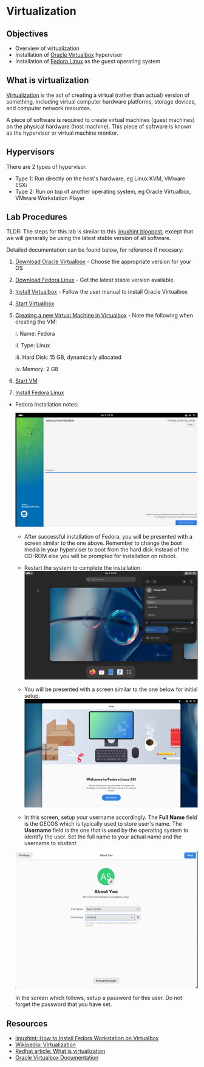 # Virtualization

## Objectives

- Overview of virtualization
- Installation of [Oracle Virtualbox](https://www.virtualbox.org/) hypervisor
- Installation of [Fedora Linux](https://getfedora.org/) as the guest operating system

## What is virtualization

[Virtualization](https://en.wikipedia.org/wiki/Virtualization) is the act of creating a virtual (rather than actual) version of something, including virtual computer hardware platforms, storage devices, and computer network resources.

A piece of software is required to create virtual machines (guest machines) on the physical hardware (host machine).  This piece of software is known as the hypervisor or virtual machine monitor.

## Hypervisors

There are 2 types of hypervisor.

- Type 1: Run directly on the host's hardware, eg Linux KVM, VMware ESXi
- Type 2: Run on top of another operating system, eg Oracle Virtualbox, VMware Workstation Player

## Lab Procedures

TLDR: The steps for this lab is similar to this [linuxhint blogpost](https://linuxhint.com/how-to-install-fedora-workstation-35-on-virtualbox/), except that we will generally be using the latest stable version of all software.  

Detailed documentation can be found below, for reference if necesary:

  1. [Download Oracle Virtualbox](https://www.virtualbox.org/) - Choose the appropriate version for your OS

  2. [Download Fedora Linux](https://getfedora.org/en/workstation/download/) - Get the latest stable version available.

  3. [Install Virtualbox](https://www.virtualbox.org/manual/ch01.html#intro-installing) - Follow the user manual to install Oracle Virtualbox

  4. [Start Virtualbox](https://www.virtualbox.org/manual/ch01.html#intro-starting)

  5. [Creating a new Virtual Machine in Virtualbox](https://www.virtualbox.org/manual/ch01.html#gui-createvm) - Note the following when creating the VM:

      i. Name: Fedora

      ii. Type: Linux

      iii. Hard Disk: 15 GB, dynamically allocated

      iv. Memory: 2 GB

6. [Start VM](https://www.virtualbox.org/manual/ch01.html#intro-starting-vm-first-time) 

7. [Install Fedora Linux](https://docs.fedoraproject.org/en-US/fedora/f36/install-guide/install/Installing_Using_Anaconda/#sect-installation-graphical-mode)

- Fedora Installation notes:
  
  ![Completion of Fedora Installation](Virtualization_fedora_install_completion.png)

  - After successful installation of Fedora, you will be presented with a screen similar to the one above.  Remember to change the boot media in your hyperviser to boot from the hard disk instead of the CD-ROM else you will be prompted for installation on reboot.  

  - Restart the system to complete the installation.  ![Restart Fedora](Virtualization_Fedora_restart.png)

  - You will be presented with a screen similar to the one below for initial setup.  ![Fedora Initial Setup](Virtualization_Fedora_first_setup.png)

  - In this screen, setup your username accordingly.  The **Full Name** field is the GECOS which is typically used to store user's name.  The **Username** field is the one that is used by the operating system to identify the user.  Set the full name to your actual name and the username to *student*.  
  
  ![Username Setup](Virtualization_Fedora_username.png)

  In the screen which follows, setup a password for this user.  Do not forget the password that you have set.  


## Resources

- [linuxhint: How to Install Fedora Workstation on Virtualbox](https://linuxhint.com/how-to-install-fedora-workstation-35-on-virtualbox/)
- [Wikipedia: Virtualization](https://en.wikipedia.org/wiki/Virtualization)
- [Redhat article: What is virtualization](https://www.redhat.com/en/topics/virtualization)
- [Oracle Virtualbox Documentation](https://www.virtualbox.org/wiki/End-user_documentation)
